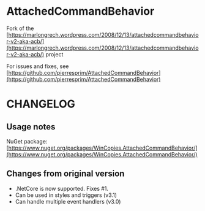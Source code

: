 # AttachedCommandBehavior
Fork of the [https://marlongrech.wordpress.com/2008/12/13/attachedcommandbehavior-v2-aka-acb/](https://marlongrech.wordpress.com/2008/12/13/attachedcommandbehavior-v2-aka-acb/) project

For issues and fixes, see [https://github.com/pierresprim/AttachedCommandBehavior](https://github.com/pierresprim/AttachedCommandBehavior)

CHANGELOG
=========

Usage notes
-----------

NuGet package: [https://www.nuget.org/packages/WinCopies.AttachedCommandBehavior/](https://www.nuget.org/packages/WinCopies.AttachedCommandBehavior/)

Changes from original version
-----------------------------

- .NetCore is now supported. Fixes #1.
- Can be used in styles and triggers (v3.1)
- Can handle multiple event handlers (v3.0)
